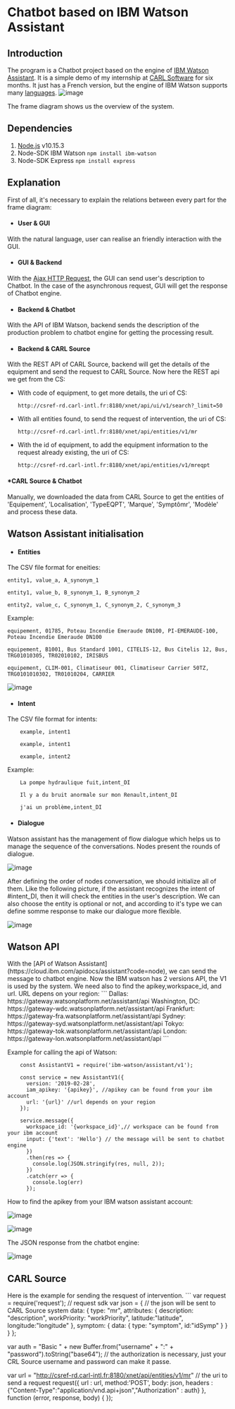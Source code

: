 <h1>Chatbot based on IBM Watson Assistant</h1>


<h2>Introduction</h2>

The program is a Chatbot project based on the engine of [IBM Watson Assistant](https://www.ibm.com/cloud/watson-assistant/). It is a simple demo of my internship at [CARL Software](https://www.carl-software.fr/) for six months.
It just has a French version, but the engine of IBM Watson supports many [languages](https://cloud.ibm.com/docs/services/assistant?topic=assistant-language-support).
![image](https://github.com/pain2gain/Chatbot_IBM_Watson/raw/master/images/architeture.png)

The frame diagram shows us the overview of the system.

<h2>Dependencies</h2>

1. [Node.js](https://nodejs.org/en/) v10.15.3 
2. Node-SDK IBM Watson `npm install ibm-watson`
3. Node-SDK Express `npm install express`

<h2></h2>

<h2>Explanation</h2> 
First of all, it's necessary to explain the relations between every part for the frame diagram:

* <h4>User & GUI</h4>

With the natural language, user can realise an friendly interaction with the GUI.

* <h4>GUI & Backend</h4>

With the [Ajax HTTP Request](https://api.jquery.com/jquery.ajax/), the GUI can send user's description to Chatbot. In the case of the asynchronous request, GUI will get the response of Chatbot engine.

* <h4>Backend & Chatbot</h4>

With the API of IBM Watson, backend sends the description of the production problem to chatbot engine for getting the processing result.

* <h4>Backend & CARL Source</h4>

With the REST API of CARL Source, backend will get the details of the equipment and send the request to CARL Source.
Now here the REST api we get from the CS:

* With code of equipment, to get more details, the uri of CS:

    `http://csref-rd.carl-intl.fr:8180/xnet/api/ui/v1/search?_limit=50`

* With all entities found, to send the request of intervention, the uri of CS: 

    `http://csref-rd.carl-intl.fr:8180/xnet/api/entities/v1/mr`

* With the id of equipment, to add the equipment information to the request already existing, the uri of CS: 

    `http://csref-rd.carl-intl.fr:8180/xnet/api/entities/v1/mreqpt`

<h4>*CARL Source & Chatbot</h4>

Manually, we downloaded the data from CARL Source to get the entities of 'Equipement', 'Localisation', 'TypeEQPT', 'Marque', 'Symptômr', 'Modèle' and process these data.

<h2>Watson Assistant initialisation</h2>

* <h4>Entities</h4>

The CSV file format for eneities:

    entity1, value_a, A_synonym_1

    entity1, value_b, B_synonym_1, B_synonym_2

    entity2, value_c, C_synonym_1, C_synonym_2, C_synonym_3
    
Example:

    equipement, 01785, Poteau Incendie Emeraude DN100, PI-EMERAUDE-100, Poteau Incendie Emeraude DN100
    
    equipement, B1001, Bus Standard 1001, CITELIS-12, Bus Citelis 12, Bus, TRG01010305, TR02010102, IRISBUS

    equipement, CLIM-001, Climatiseur 001, Climatiseur Carrier 50TZ, TRG0101010302, TR01010204, CARRIER

![image](https://github.com/pain2gain/Chatbot_IBM_Watson/raw/master/images/import_entities.png)
* <h4>Intent</h4>
The CSV file format for intents:
```
    example, intent1
    
    example, intent1
 
    example, intent2
```
Example:
```
    La pompe hydraulique fuit,intent_DI
    
    Il y a du bruit anormale sur mon Renault,intent_DI
    
    j'ai un problème,intent_DI
```
* <h4>Dialogue</h4>

Watson assistant has the management of flow dialogue which helps us to manage the sequence of the conversations.
Nodes present the rounds of dialogue. 

![image](https://github.com/pain2gain/Chatbot_IBM_Watson/raw/master/images/watson_dialogue_flow.jpg)


After defining the order of nodes conversation, we should initialize all of them. Like the following picture, if the assistant recognizes the intent of #intent_DI,
then it will check the entities in the user's description. We can also choose the entity is  optional or not, and according to it's type we can define somme response to make our dialogue more flexible.

![image](https://github.com/pain2gain/Chatbot_IBM_Watson/raw/master/images/watson_dialogue_response.JPG)


<h2>Watson API</h2>
With the [API of Watson Assistant](https://cloud.ibm.com/apidocs/assistant?code=node), we can send the message to chatbot engine.
Now the IBM watson has 2 versions API, the V1 is used by the system. We need also to find the apikey,workspace_id, and url.
URL depens on your region:
```
 Dallas: https://gateway.watsonplatform.net/assistant/api
 Washington, DC: https://gateway-wdc.watsonplatform.net/assistant/api
 Frankfurt: https://gateway-fra.watsonplatform.net/assistant/api
 Sydney: https://gateway-syd.watsonplatform.net/assistant/api
 Tokyo: https://gateway-tok.watsonplatform.net/assistant/api
 London: https://gateway-lon.watsonplatform.net/assistant/api
```

Example for calling the api of Watson:
```
    const AssistantV1 = require('ibm-watson/assistant/v1');
    
    const service = new AssistantV1({
      version: '2019-02-28',
      iam_apikey: '{apikey}', //apikey can be found from your ibm account
      url: '{url}' //url depends on your region
    });
    
    service.message({
      workspace_id: '{workspace_id}',// workspace can be found from your ibm account
      input: {'text': 'Hello'} // the message will be sent to chatbot engine
      })
      .then(res => {
        console.log(JSON.stringify(res, null, 2));
      })
      .catch(err => {
        console.log(err)
      });
```

How to find the apikey from your IBM watson assistant account: 

![image](https://github.com/pain2gain/Chatbot_IBM_Watson/raw/master/images/watson_apikey1.JPG)

![image](https://github.com/pain2gain/Chatbot_IBM_Watson/raw/master/images/watson_apikey2.png)

The JSON response from the chatbot engine:

![image](https://github.com/pain2gain/Chatbot_IBM_Watson/raw/master/images/response_of_chatbot.png)


<h2>CARL Source</h2>
Here is the example for sending the resquest of intervention.
```
var request = require('request'); // request sdk
var json = {                      // the json will be sent to CARL Source system  
        data: {
            type: "mr",
            attributes: {
                description: "description",
                workPriority: "workPriority",
                latitude:"latitude",
                longitude:"longitude"
            },
            symptom: {
                data: {
                type: "symptom",
                id:"idSymp"
                }
            }
        }
    };

   var auth = "Basic " + new Buffer.from("username" + ":" + "password").toString("base64"); 
   // the authorization is necessary, just your CRL Source username and password can make it passe.
   
   var url = "http://csref-rd.carl-intl.fr:8180/xnet/api/entities/v1/mr" // the uri to send a request
   request({
       url : url,
       method:'POST',
       body: json,
       headers : {"Content-Type":"application/vnd.api+json","Authorization" : auth}
   },
   function (error, response, body) {
   });
```
